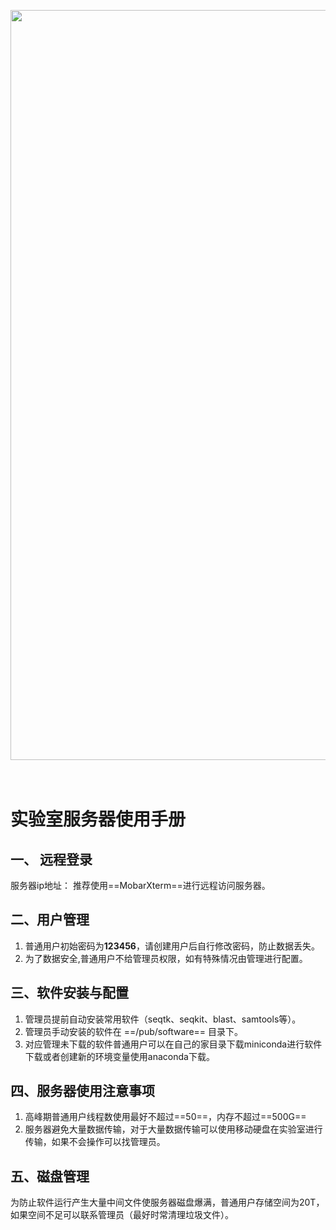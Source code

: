 <p align="center"><img src="misc/lab.jpeg" alt="lab" width="1200"></p>
  
# <br>实验室服务器使用手册

## 一、 远程登录
 服务器ip地址：
 推荐使用==MobarXterm==进行远程访问服务器。

## 二、用户管理

1. 普通用户初始密码为**123456**，请创建用户后自行修改密码，防止数据丢失。
2. 为了数据安全,普通用户不给管理员权限，如有特殊情况由管理进行配置。

## 三、软件安装与配置

1. 管理员提前自动安装常用软件（seqtk、seqkit、blast、samtools等）。
2. 管理员手动安装的软件在 ==/pub/software== 目录下。
3. 对应管理未下载的软件普通用户可以在自己的家目录下载miniconda进行软件下载或者创建新的环境变量使用anaconda下载。
   
## 四、服务器使用注意事项

1. 高峰期普通用户线程数使用最好不超过==50==，内存不超过==500G==
2. 服务器避免大量数据传输，对于大量数据传输可以使用移动硬盘在实验室进行传输，如果不会操作可以找管理员。
 
## 五、磁盘管理
 
为防止软件运行产生大量中间文件使服务器磁盘爆满，普通用户存储空间为20T，如果空间不足可以联系管理员（最好时常清理垃圾文件）。

 

    